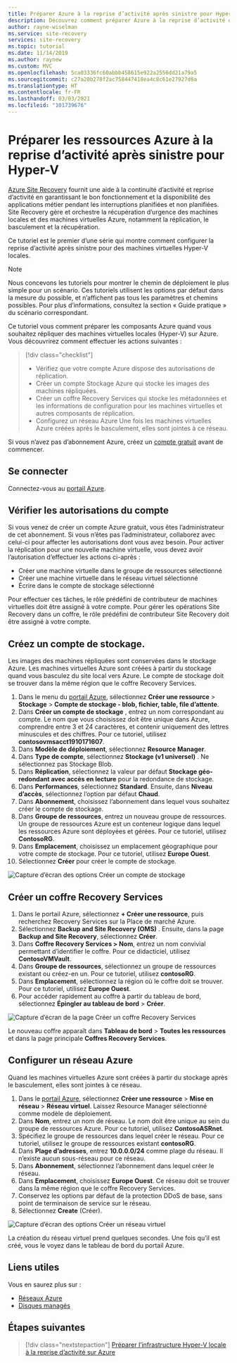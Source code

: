 ```yaml
---
title: Préparer Azure à la reprise d’activité après sinistre pour Hyper-V à l’aide d’Azure Site Recovery
description: Découvrez comment préparer Azure à la reprise d’activité des machines virtuelles Hyper-V locales à l’aide d’Azure Site Recovery.
author: rayne-wiselman
ms.service: site-recovery
services: site-recovery
ms.topic: tutorial
ms.date: 11/14/2019
ms.author: raynew
ms.custom: MVC
ms.openlocfilehash: 5ca03336fc60abbb458615e922a2556dd21a79a5
ms.sourcegitcommit: c27a20b278f2ac758447418ea4c8c61e27927d6a
ms.translationtype: HT
ms.contentlocale: fr-FR
ms.lasthandoff: 03/03/2021
ms.locfileid: "101739676"
---
```

# <a name="prepare-azure-resources-for-hyper-v-disaster-recovery"></a>Préparer les ressources Azure à la reprise d’activité après sinistre pour Hyper-V

 [Azure Site Recovery](site-recovery-overview.md) fournit une aide à la continuité d’activité et reprise d’activité en garantissant le bon fonctionnement et la disponibilité des applications métier pendant les interruptions planifiées et non planifiées. Site Recovery gère et orchestre la récupération d’urgence des machines locales et des machines virtuelles Azure, notamment la réplication, le basculement et la récupération.

Ce tutoriel est le premier d’une série qui montre comment configurer la reprise d’activité après sinistre pour des machines virtuelles Hyper-V locales.

> [!NOTE]
> Nous concevons les tutoriels pour montrer le chemin de déploiement le plus simple pour un scénario. Ces tutoriels utilisent les options par défaut dans la mesure du possible, et n’affichent pas tous les paramètres et chemins possibles. Pour plus d’informations, consultez la section « Guide pratique » du scénario correspondant.

Ce tutoriel vous comment préparer les composants Azure quand vous souhaitez répliquer des machines virtuelles locales (Hyper-V) sur Azure. Vous découvrirez comment effectuer les actions suivantes :

> [!div class="checklist"]
> * Vérifiez que votre compte Azure dispose des autorisations de réplication.
> * Créer un compte Stockage Azure qui stocke les images des machines répliquées.
> * Créer un coffre Recovery Services qui stocke les métadonnées et les informations de configuration pour les machines virtuelles et autres composants de réplication.
> * Configurez un réseau Azure Une fois les machines virtuelles Azure créées après le basculement, elles sont jointes à ce réseau.

Si vous n’avez pas d’abonnement Azure, créez un [compte gratuit](https://azure.microsoft.com/pricing/free-trial/) avant de commencer.

## <a name="sign-in"></a>Se connecter

Connectez-vous au [portail Azure](https://portal.azure.com).

## <a name="verify-account-permissions"></a>Vérifier les autorisations du compte

Si vous venez de créer un compte Azure gratuit, vous êtes l’administrateur de cet abonnement. Si vous n’êtes pas l’administrateur, collaborez avec celui-ci pour affecter les autorisations dont vous avez besoin. Pour activer la réplication pour une nouvelle machine virtuelle, vous devez avoir l’autorisation d’effectuer les actions ci-après :

- Créer une machine virtuelle dans le groupe de ressources sélectionné
- Créer une machine virtuelle dans le réseau virtuel sélectionné
- Écrire dans le compte de stockage sélectionné

Pour effectuer ces tâches, le rôle prédéfini de contributeur de machines virtuelles doit être assigné à votre compte. Pour gérer les opérations Site Recovery dans un coffre, le rôle prédéfini de contributeur Site Recovery doit être assigné à votre compte.

## <a name="create-a-storage-account"></a>Créez un compte de stockage.

Les images des machines répliquées sont conservées dans le stockage Azure. Les machines virtuelles Azure sont créées à partir du stockage quand vous basculez du site local vers Azure. Le compte de stockage doit se trouver dans la même région que le coffre Recovery Services.

1. Dans le menu du [portail Azure](https://portal.azure.com), sélectionnez **Créer une ressource** > **Stockage** > **Compte de stockage - blob, fichier, table, file d’attente**.
2. Dans **Créer un compte de stockage** , entrez un nom correspondant au compte.  Le nom que vous choisissez doit être unique dans Azure, comprendre entre 3 et 24 caractères, et contenir uniquement des lettres minuscules et des chiffres. Pour ce tutoriel, utilisez **contosovmsacct1910171607**.
3. Dans **Modèle de déploiement**, sélectionnez **Resource Manager**.
4. Dans **Type de compte**, sélectionnez **Stockage (v1 universel)** . Ne sélectionnez pas Stockage Blob.
5. Dans **Réplication**, sélectionnez la valeur par défaut **Stockage géo-redondant avec accès en lecture** pour la redondance de stockage.
6. Dans **Performances**, sélectionnez **Standard**. Ensuite, dans **Niveau d’accès**, sélectionnez l’option par défaut **Chaud**.
7. Dans **Abonnement**, choisissez l’abonnement dans lequel vous souhaitez créer le compte de stockage.
8. Dans **Groupe de ressources**, entrez un nouveau groupe de ressources. Un groupe de ressources Azure est un conteneur logique dans lequel les ressources Azure sont déployées et gérées. Pour ce tutoriel, utilisez **ContosoRG**.
9. Dans **Emplacement**, choisissez un emplacement géographique pour votre compte de stockage. Pour ce tutoriel, utilisez **Europe Ouest**.
10. Sélectionnez **Créer** pour créer le compte de stockage.

   ![Capture d’écran des options Créer un compte de stockage](media/tutorial-prepare-azure/create-storageacct.png)

## <a name="create-a-recovery-services-vault"></a>Créer un coffre Recovery Services

1. Dans le portail Azure, sélectionnez **+ Créer une ressource**, puis recherchez Recovery Services sur la Place de marché Azure.
2. Sélectionnez **Backup and Site Recovery (OMS)** . Ensuite, dans la page **Backup and Site Recovery**, sélectionnez **Créer**.
1. Dans **Coffre Recovery Services > Nom**, entrez un nom convivial permettant d’identifier le coffre. Pour ce didacticiel, utilisez **ContosoVMVault**.
2. Dans **Groupe de ressources**, sélectionnez un groupe de ressources existant ou créez-en un. Pour ce tutoriel, utilisez **contosoRG**.
3. Dans **Emplacement**, sélectionnez la région où le coffre doit se trouver. Pour ce tutoriel, utilisez **Europe Ouest**.
4. Pour accéder rapidement au coffre à partir du tableau de bord, sélectionnez **Épingler au tableau de bord** > **Créer**.

![Capture d’écran de la page Créer un coffre Recovery Services](./media/tutorial-prepare-azure/new-vault-settings.png)

Le nouveau coffre apparaît dans **Tableau de bord** > **Toutes les ressources** et dans la page principale **Coffres Recovery Services**.

## <a name="set-up-an-azure-network"></a>Configurer un réseau Azure

Quand les machines virtuelles Azure sont créées à partir du stockage après le basculement, elles sont jointes à ce réseau.

1. Dans le [portail Azure](https://portal.azure.com), sélectionnez **Créer une ressource** > **Mise en réseau** > **Réseau virtuel**. Laissez Resource Manager sélectionné comme modèle de déploiement.
2. Dans **Nom**, entrez un nom de réseau. Le nom doit être unique au sein du groupe de ressources Azure. Pour ce tutoriel, utilisez **ContosoASRnet**.
3. Spécifiez le groupe de ressources dans lequel créer le réseau. Pour ce tutoriel, utilisez le groupe de ressources existant **contosoRG**.
4. Dans **Plage d’adresses**, entrez **10.0.0.0/24** comme plage du réseau. Il n’existe aucun sous-réseau pour ce réseau.
5. Dans **Abonnement**, sélectionnez l’abonnement dans lequel créer le réseau.
6. Dans **Emplacement**, choisissez **Europe Ouest**. Ce réseau doit se trouver dans la même région que le coffre Recovery Services.
7. Conservez les options par défaut de la protection DDoS de base, sans point de terminaison de service sur le réseau.
8. Sélectionnez **Create** (Créer).

![Capture d’écran des options Créer un réseau virtuel](media/tutorial-prepare-azure/create-network.png)

La création du réseau virtuel prend quelques secondes. Une fois qu’il est créé, vous le voyez dans le tableau de bord du portail Azure.

## <a name="useful-links"></a>Liens utiles

Vous en saurez plus sur :
- [Réseaux Azure](../virtual-network/virtual-networks-overview.md)
- [Disques managés](../virtual-machines/managed-disks-overview.md)



## <a name="next-steps"></a>Étapes suivantes

> [!div class="nextstepaction"]
> [Préparer l’infrastructure Hyper-V locale à la reprise d’activité sur Azure](hyper-v-prepare-on-premises-tutorial.md)
